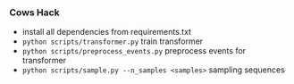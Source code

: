 ### Cows Hack

- install all dependencies from requirements.txt
- `python scripts/transformer.py` train transformer
- `python scripts/preprocess_events.py` preprocess events for transformer
- `python scripts/sample.py --n_samples <samples>` sampling sequences